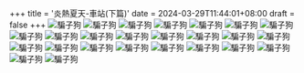+++
title = '炎熱夏天-車站(下篇)'
date = 2024-03-29T11:44:01+08:00
draft = false
+++
![騙子狗](https://tw.ishowlife.com/uploads_store/33000/32118/66059f1fb41c37.36157734.png "騙子狗的圖片")
![騙子狗](https://tw.ishowlife.com/uploads_store/33000/32118/66059f5e17f678.60513032.png "騙子狗的圖片")
![騙子狗](https://tw.ishowlife.com/uploads_store/33000/32118/66059f9c62bb69.55427537.png "騙子狗的圖片")
![騙子狗](https://tw.ishowlife.com/uploads_store/33000/32118/66059fdabb5530.16551252.png "騙子狗的圖片")
![騙子狗](https://tw.ishowlife.com/uploads_store/33000/32118/6605a019385577.43032240.png "騙子狗的圖片")
![騙子狗](https://tw.ishowlife.com/uploads_store/33000/32118/6605a057941945.31668393.png "騙子狗的圖片")
![騙子狗](https://tw.ishowlife.com/uploads_store/33000/32118/6605a095d577f6.60210688.png "騙子狗的圖片")
![騙子狗](https://tw.ishowlife.com/uploads_store/33000/32118/6605a0d46f01b1.46855852.png "騙子狗的圖片")
![騙子狗](https://tw.ishowlife.com/uploads_store/33000/32118/6605a112be4432.35943652.png "騙子狗的圖片")
![騙子狗](https://tw.ishowlife.com/uploads_store/33000/32118/6605a151157607.99456174.png "騙子狗的圖片")
![騙子狗](https://tw.ishowlife.com/uploads_store/33000/32118/6605a18f6e6206.11756223.png "騙子狗的圖片")
![騙子狗](https://tw.ishowlife.com/uploads_store/33000/32118/6605a1cdd2dd89.38951275.png "騙子狗的圖片")
![騙子狗](https://tw.ishowlife.com/uploads_store/33000/32118/6605a20c323739.33095863.png "騙子狗的圖片")
![騙子狗](https://tw.ishowlife.com/uploads_store/33000/32118/6605a24a8f0242.25627549.png "騙子狗的圖片")
![騙子狗](https://tw.ishowlife.com/uploads_store/33000/32118/6605a288d834c7.49686270.png "騙子狗的圖片")
![騙子狗](https://tw.ishowlife.com/uploads_store/33000/32118/6605a2c7214088.72370773.png "騙子狗的圖片")
![騙子狗](https://tw.ishowlife.com/uploads_store/33000/32118/6605a305894196.66952107.png "騙子狗的圖片")
![騙子狗](https://tw.ishowlife.com/uploads_store/33000/32118/6605a343d4f388.37643550.png "騙子狗的圖片")
![騙子狗](https://tw.ishowlife.com/uploads_store/33000/32118/6605a3823bf196.06830824.png "騙子狗的圖片")
![騙子狗](https://tw.ishowlife.com/uploads_store/33000/32118/6605a3c3ecc935.42039443.png "騙子狗的圖片")
![騙子狗](https://tw.ishowlife.com/uploads_store/33000/32118/6605a402316713.04659305.png "騙子狗的圖片")
![騙子狗](https://tw.ishowlife.com/uploads_store/33000/32118/6605a440aadd15.85021693.png "騙子狗的圖片")
![騙子狗](https://tw.ishowlife.com/uploads_store/33000/32118/6605a47f01bb89.61691324.png "騙子狗的圖片")
![騙子狗](https://tw.ishowlife.com/uploads_store/33000/32118/6605a4bd4d4381.67840094.png "騙子狗的圖片")
![騙子狗](https://tw.ishowlife.com/uploads_store/33000/32118/6605a4fb9bfe28.92824028.png "騙子狗的圖片")